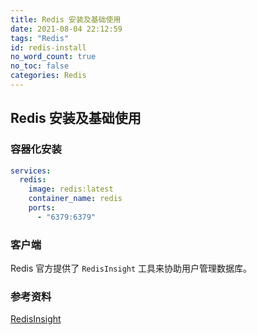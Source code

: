 ```yaml
---
title: Redis 安装及基础使用
date: 2021-08-04 22:12:59
tags: "Redis"
id: redis-install
no_word_count: true
no_toc: false
categories: Redis
---
```


## Redis 安装及基础使用

### 容器化安装

```yaml
services:
  redis:
    image: redis:latest
    container_name: redis
    ports:
      - "6379:6379"
```

### 客户端

Redis 官方提供了 `RedisInsight` 工具来协助用户管理数据库。

### 参考资料

[RedisInsight](https://redis.com/redis-enterprise/redis-insight/#insight-form)
